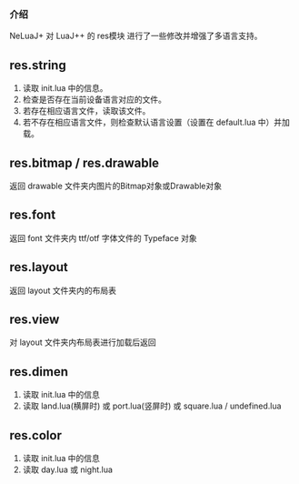 ### 介绍

NeLuaJ+ 对 LuaJ++ 的 res模块 进行了一些修改并增强了多语言支持。

## res.string

1. 读取 init.lua 中的信息。
2. 检查是否存在当前设备语言对应的文件。
3. 若存在相应语言文件，读取该文件。
4. 若不存在相应语言文件，则检查默认语言设置（设置在 default.lua 中）并加载。

## res.bitmap / res.drawable

返回 drawable 文件夹内图片的Bitmap对象或Drawable对象

## res.font

返回 font 文件夹内 ttf/otf 字体文件的 Typeface 对象

## res.layout

返回 layout 文件夹内的布局表

## res.view

对 layout 文件夹内布局表进行加载后返回

## res.dimen

1. 读取 init.lua 中的信息
2. 读取 land.lua(横屏时) 或 port.lua(竖屏时) 或 square.lua / undefined.lua

## res.color

1. 读取 init.lua 中的信息
2. 读取 day.lua 或 night.lua